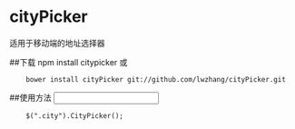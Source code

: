 # cityPicker
适用于移动端的地址选择器

##下载
        npm install citypicker  或
        
        bower install cityPicker git://github.com/lwzhang/cityPicker.git

##使用方法
        <input type="text" class="city"/>
        
        $(".city").CityPicker();

